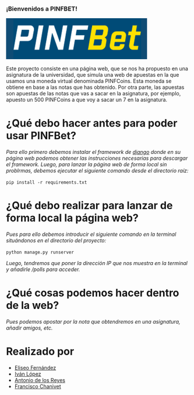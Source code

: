 ### ¡Bienvenidos a PINFBET!

![alt text](https://github.com/Grupo22-PINF/PINFBet/blob/master/pictures/logo.png)

Este proyecto consiste en una página web, que se nos ha propuesto en una asignatura de la universidad, que simula una web de apuestas en la que usamos una moneda virtual denominada PINFCoins. Esta moneda se obtiene en base a las notas que has obtenido. Por otra parte, las apuestas son apuestas de las notas que vas a sacar en la asignatura, por ejemplo, apuesto un 500 PINFCoins a que voy a sacar un 7 en la asignatura.

# ¿Qué debo hacer antes para poder usar PINFBet?
_Para ello primero debemos instalar el framework de [django](https://www.djangoproject.com/download) donde en su página web podemos obtener las instrucciones necesarias para descargar el framework._
_Luego, para lanzar la página web de forma local sin problrmas, debemos ejecutar el siguiente comando desde el directorio raíz:_

  ``
  pip install -r requirements.txt
  ``
  
# ¿Qué debo realizar para lanzar de forma local la página web?
_Pues para ello debemos introducir el siguiente comando en la terminal situándonos en el directorio del proyecto:_

``
python manage.py runserver
``

_Luego, tendremos que poner la dirección IP que nos muestra en la terminal y añadirle /polls para acceder._

# ¿Qué cosas podemos hacer dentro de la web?
_Pues podemos apostar por la nota que obtendremos en una asignatura, añadir amigos, etc._

# Realizado por
  * [Eliseo Fernández](https://github.com/MijuZS)
  * [Iván López](https://github.com/PiroPlusPlus)
  * [Antonio de los Reyes](https://github.com/Renjian-Reyes)
  * [Francisco Chanivet](https://github.com/PaCoders)
